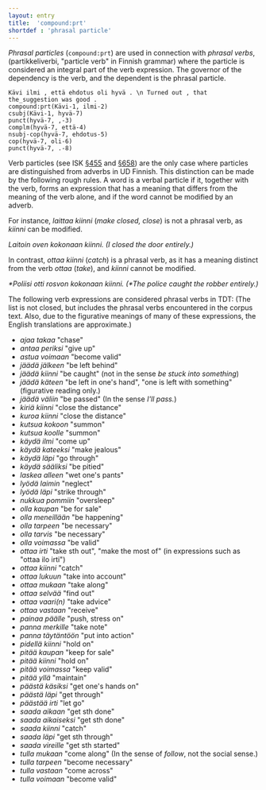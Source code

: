 ```yaml
---
layout: entry
title:  'compound:prt'
shortdef : 'phrasal particle'
---
```


*Phrasal particles* (`compound:prt`) are used in connection with *phrasal verbs*, (partikkeliverbi, "particle verb" in Finnish grammar)  where the particle is considered an integral part of the verb expression. The governor of the dependency is the verb, and the dependent is the phrasal particle.

<!-- fname:prt.pdf -->
~~~ sdparse
Kävi ilmi , että ehdotus oli hyvä . \n Turned out , that the_suggestion was good .
compound:prt(Kävi-1, ilmi-2)
csubj(Kävi-1, hyvä-7)
punct(hyvä-7, ,-3)
complm(hyvä-7, että-4)
nsubj-cop(hyvä-7, ehdotus-5)
cop(hyvä-7, oli-6)
punct(hyvä-7, .-8)
~~~

Verb particles (see ISK <a href="http://scripta.kotus.fi/visk/sisallys.php?p=455">§455</a> and <a href="http://scripta.kotus.fi/visk/sisallys.php?p=658">§658</a>) are the only case where particles are distinguished from adverbs in UD Finnish. This distinction can be made by the following rough rules. A word is a verbal particle if it, together with the verb, forms an expression that has a meaning that differs from the meaning of the verb alone, and if the word cannot be modified by an adverb.

For instance, *laittaa kiinni* (*make closed, close*) is not a phrasal verb, as *kiinni* can be modified.

*Laitoin oven kokonaan kiinni. (I closed the door entirely.)*

In contrast, *ottaa kiinni* (*catch*) is a phrasal verb, as it has a meaning distinct from the verb *ottaa* (*take*), and *kiinni* cannot be modified.

*\*Poliisi otti rosvon kokonaan kiinni. (\*The police caught the robber entirely.)*

<!--details-->

The following verb expressions are considered phrasal verbs in TDT: (The list is not closed, but includes the phrasal verbs encountered in the corpus text. Also, due to the figurative meanings of many of these expressions, the English translations are approximate.)

* _ajaa takaa_ "chase"
* _antaa periksi_ "give up"
* _astua voimaan_ "become valid"
* _jäädä jälkeen_ "be left behind"
* _jäädä kiinni_ "be caught" (not in the sense _be stuck into something_) 
* _jäädä käteen_ "be left in one's hand", "one is left with something" (figurative reading only.) 
* _jäädä väliin_ "be passed" (In the sense _I'll pass._)
* _kiriä kiinni_ "close the distance"
* _kuroa kiinni_ "close the distance"
* _kutsua kokoon_ "summon"
* _kutsua koolle_ "summon"
* _käydä ilmi_ "come up"
* _käydä kateeksi_ "make jealous"
* _käydä läpi_ "go through"
* _käydä sääliksi_ "be pitied"
* _laskea alleen_ "wet one's pants"
* _lyödä laimin_ "neglect"
* _lyödä läpi_ "strike through"
* _nukkua pommiin_ "oversleep"
* _olla kaupan_ "be for sale"
* _olla meneillään_ "be happening"
* _olla tarpeen_ "be necessary"
* _olla tarvis_ "be necessary"
* _olla voimassa_ "be valid"
* _ottaa irti_ "take sth out", "make the most of" (in expressions such as "ottaa ilo irti")
* _ottaa kiinni_ "catch"
* _ottaa lukuun_ "take into account"
* _ottaa mukaan_ "take along"
* _ottaa selvää_ "find out"
* _ottaa vaari(n)_ "take advice"
* _ottaa vastaan_ "receive"
* _painaa päälle_ "push, stress on"
* _panna merkille_ "take note"
* _panna täytäntöön_ "put into action"
* _pidellä kiinni_ "hold on"
* _pitää kaupan_ "keep for sale"
* _pitää kiinni_ "hold on"
* _pitää voimassa_ "keep valid"
* _pitää yllä_ "maintain"
* _päästä käsiksi_ "get one's hands on"
* _päästä läpi_ "get through"
* _päästää irti_ "let go"
* _saada aikaan_ "get sth done"
* _saada aikaiseksi_ "get sth done"
* _saada kiinni_ "catch"
* _saada läpi_ "get sth through"
* _saada vireille_ "get sth started"
* _tulla mukaan_ "come along" (In the sense of *follow*, not the social sense.)
* _tulla tarpeen_ "become necessary"
* _tulla vastaan_ "come across"
* _tulla voimaan_ "become valid"
